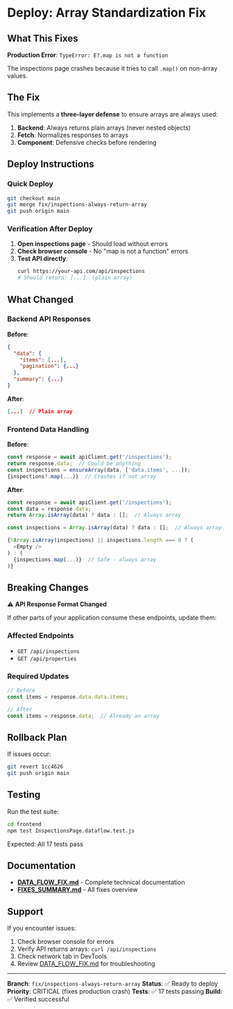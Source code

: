 # Deploy: Array Standardization Fix

## What This Fixes

**Production Error**: `TypeError: E?.map is not a function`

The inspections page crashes because it tries to call `.map()` on non-array values.

## The Fix

This implements a **three-layer defense** to ensure arrays are always used:

1. **Backend**: Always returns plain arrays (never nested objects)
2. **Fetch**: Normalizes responses to arrays
3. **Component**: Defensive checks before rendering

## Deploy Instructions

### Quick Deploy

```bash
git checkout main
git merge fix/inspections-always-return-array
git push origin main
```

### Verification After Deploy

1. **Open inspections page** - Should load without errors
2. **Check browser console** - No "map is not a function" errors
3. **Test API directly**:
   ```bash
   curl https://your-api.com/api/inspections
   # Should return: [...]  (plain array)
   ```

## What Changed

### Backend API Responses

**Before**:
```json
{
  "data": {
    "items": [...],
    "pagination": {...}
  },
  "summary": {...}
}
```

**After**:
```json
[...]  // Plain array
```

### Frontend Data Handling

**Before**:
```javascript
const response = await apiClient.get('/inspections');
return response.data;  // Could be anything
const inspections = ensureArray(data, ['data.items', ...]);
{inspections?.map(...)}  // Crashes if not array
```

**After**:
```javascript
const response = await apiClient.get('/inspections');
const data = response.data;
return Array.isArray(data) ? data : [];  // Always array

const inspections = Array.isArray(data) ? data : [];  // Always array

{!Array.isArray(inspections) || inspections.length === 0 ? (
  <Empty />
) : (
  {inspections.map(...)}  // Safe - always array
)}
```

## Breaking Changes

⚠️ **API Response Format Changed**

If other parts of your application consume these endpoints, update them:

### Affected Endpoints
- `GET /api/inspections`
- `GET /api/properties`

### Required Updates
```javascript
// Before
const items = response.data.data.items;

// After
const items = response.data;  // Already an array
```

## Rollback Plan

If issues occur:

```bash
git revert 1cc4626
git push origin main
```

## Testing

Run the test suite:
```bash
cd frontend
npm test InspectionsPage.dataflow.test.js
```

Expected: All 17 tests pass

## Documentation

- **[DATA_FLOW_FIX.md](DATA_FLOW_FIX.md)** - Complete technical documentation
- **[FIXES_SUMMARY.md](FIXES_SUMMARY.md)** - All fixes overview

## Support

If you encounter issues:

1. Check browser console for errors
2. Verify API returns arrays: `curl /api/inspections`
3. Check network tab in DevTools
4. Review [DATA_FLOW_FIX.md](DATA_FLOW_FIX.md) for troubleshooting

---

**Branch**: `fix/inspections-always-return-array`
**Status**: ✅ Ready to deploy
**Priority**: CRITICAL (fixes production crash)
**Tests**: ✅ 17 tests passing
**Build**: ✅ Verified successful
